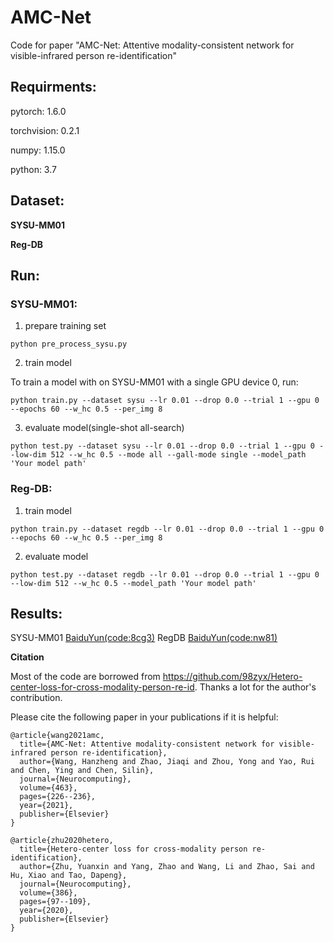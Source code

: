 # AMC-Net

Code for paper "AMC-Net: Attentive modality-consistent network for visible-infrared person re-identification"


## Requirments:
pytorch: 1.6.0

torchvision: 0.2.1

numpy: 1.15.0

python: 3.7


## Dataset:
**SYSU-MM01**

**Reg-DB**


## Run:
### SYSU-MM01:
1. prepare training set
```
python pre_process_sysu.py
```
2. train model


To train a model with on SYSU-MM01 with a single GPU device 0, run:
```
python train.py --dataset sysu --lr 0.01 --drop 0.0 --trial 1 --gpu 0 --epochs 60 --w_hc 0.5 --per_img 8 
```

3. evaluate model(single-shot all-search)
```
python test.py --dataset sysu --lr 0.01 --drop 0.0 --trial 1 --gpu 0 --low-dim 512 --w_hc 0.5 --mode all --gall-mode single --model_path 'Your model path'
```

### Reg-DB:
1. train model
```
python train.py --dataset regdb --lr 0.01 --drop 0.0 --trial 1 --gpu 0 --epochs 60 --w_hc 0.5 --per_img 8
```

2. evaluate model
```
python test.py --dataset regdb --lr 0.01 --drop 0.0 --trial 1 --gpu 0 --low-dim 512 --w_hc 0.5 --model_path 'Your model path'
```

## Results:

 SYSU-MM01    [BaiduYun(code:8cg3)](https://pan.baidu.com/s/1GWVLxSOdYcBVX50Gl1xD-w)
 RegDB    [BaiduYun(code:nw81)](https://pan.baidu.com/s/1TTVZwh-mvzlgFWxj6defFA)



**Citation**

Most of the code are borrowed from https://github.com/98zyx/Hetero-center-loss-for-cross-modality-person-re-id. Thanks a lot for the author's contribution.

Please cite the following paper in your publications if it is helpful:
```
@article{wang2021amc,
  title={AMC-Net: Attentive modality-consistent network for visible-infrared person re-identification},
  author={Wang, Hanzheng and Zhao, Jiaqi and Zhou, Yong and Yao, Rui and Chen, Ying and Chen, Silin},
  journal={Neurocomputing},
  volume={463},
  pages={226--236},
  year={2021},
  publisher={Elsevier}
}

@article{zhu2020hetero,
  title={Hetero-center loss for cross-modality person re-identification},
  author={Zhu, Yuanxin and Yang, Zhao and Wang, Li and Zhao, Sai and Hu, Xiao and Tao, Dapeng},
  journal={Neurocomputing},
  volume={386},
  pages={97--109},
  year={2020},
  publisher={Elsevier}
}
```




